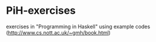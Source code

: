 PiH-exercises
=============

exercises in "Programming in Haskell"
using example codes (http://www.cs.nott.ac.uk/~gmh/book.html)
